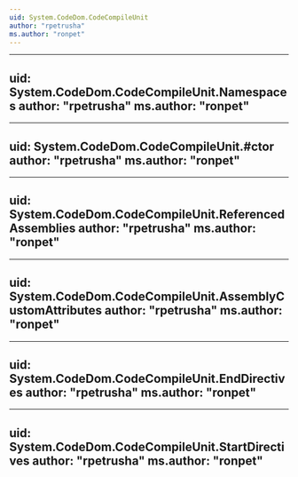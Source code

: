 ```yaml
---
uid: System.CodeDom.CodeCompileUnit
author: "rpetrusha"
ms.author: "ronpet"
---
```


---
uid: System.CodeDom.CodeCompileUnit.Namespaces
author: "rpetrusha"
ms.author: "ronpet"
---

---
uid: System.CodeDom.CodeCompileUnit.#ctor
author: "rpetrusha"
ms.author: "ronpet"
---

---
uid: System.CodeDom.CodeCompileUnit.ReferencedAssemblies
author: "rpetrusha"
ms.author: "ronpet"
---

---
uid: System.CodeDom.CodeCompileUnit.AssemblyCustomAttributes
author: "rpetrusha"
ms.author: "ronpet"
---

---
uid: System.CodeDom.CodeCompileUnit.EndDirectives
author: "rpetrusha"
ms.author: "ronpet"
---

---
uid: System.CodeDom.CodeCompileUnit.StartDirectives
author: "rpetrusha"
ms.author: "ronpet"
---
